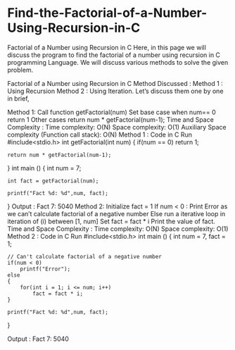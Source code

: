# Find-the-Factorial-of-a-Number-Using-Recursion-in-C

Factorial of a Number using Recursion in C
Here, in this page we will discuss the program to find the factorial of a number using recursion in C programming Language. We will discuss various methods to solve the given problem.

Factorial of a Number using Recursion in C
Method Discussed :
Method 1 : Using Recursion
Method 2 : Using Iteration.
Let’s discuss them one by one in brief,

Method 1:
Call function getFactorial(num)
Set base case when num== 0 return 1
Other cases return num * getFactorial(num-1);
Time and Space Complexity :
Time complexity: O(N)
Space complexity: O(1)
Auxiliary Space complexity (Function call stack): O(N)
Method 1 : Code in C
Run
#include<stdio.h>
int getFactorial(int num)
{
    if(num == 0)
        return 1;
        
    return num * getFactorial(num-1);
}
int main ()
{
    int num = 7;
    
    int fact = getFactorial(num);
    
    printf("Fact %d: %d",num, fact);
}
Output :
Fact 7: 5040
Method 2:
Initialize fact = 1
If num < 0 : Print Error as we can’t calculate factorial of a negative number
Else run a iterative loop in iteration of (i) between [1, num]
Set fact = fact * i
Print the value of fact.
Time and Space Complexity :
Time complexity: O(N)
Space complexity: O(1)
Method 2 : Code in C
Run
#include<stdio.h>
int main ()
{
    int num = 7, fact = 1;
    
    // Can't calculate factorial of a negative number
    if(num < 0)
        printf("Error");
    else
    {
        for(int i = 1; i <= num; i++)
            fact = fact * i;
    }
    
    printf("Fact %d: %d",num, fact);
}   
  
Output :
Fact 7: 5040
